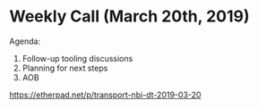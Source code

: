 # Weekly Call (March 20th, 2019)

Agenda:

1) Follow-up tooling discussions
2) Planning for next steps
3) AOB

https://etherpad.net/p/transport-nbi-dt-2019-03-20
